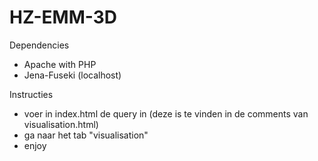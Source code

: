 # HZ-EMM-3D

Dependencies
- Apache with PHP
- Jena-Fuseki (localhost)

Instructies
- voer in index.html de query in (deze is te vinden in de comments van visualisation.html)
- ga naar het tab "visualisation"
- enjoy

